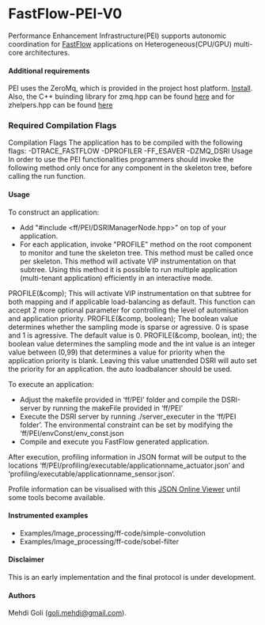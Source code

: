 # FastFlow-PEI-V0
Performance Enhancement Infrastructure(PEI) supports autonomic coordination for [FastFlow](http://sourceforge.net/projects/mc-fastflow/) applications on Heterogeneous(CPU/GPU) multi-core architectures. 

#### Additional requirements
PEI uses the ZeroMq, which is provided in the project host platform.
[Install](http://zeromq.org/area:download). Also, the C++ buinding library 
for zmq.hpp can be found [here](https://github.com/zeromq/cppzmq) 
and for zhelpers.hpp can be found [here](https://github.com/imatix/zguide/blob/master/examples/C%2B%2B/zhelpers.hpp) 
### Required Compilation Flags

Compilation Flags The application has to be compiled with the following flags:
-DTRACE_FASTFLOW -DPROFILER -FF_ESAVER -DZMQ_DSRI 
Usage In order to use the PEI functionalities programmers should invoke the 
following method only once for any component in the skeleton tree, before calling
the run function.

#### Usage
To construct an application:

* Add "#include <ff/PEI/DSRIManagerNode.hpp>" on top of your application. 
* For each application, invoke "PROFILE" method on the root component to monitor and tune the skeleton tree. This method must be called once per skeleton. This method will activate VIP instrumentation on that subtree. Using this method it is possible to run multiple application (multi-tenant application) efficiently in an interactive mode. 

PROFILE(&comp);
This will activate VIP instrumentation on that subtree for both mapping and
if applicable load-balancing as default. This function can accept 2 more
optional parameter for controlling the level of automisation and application priority.
PROFILE(&comp, boolean);
The boolean value determines whether the sampling mode is sparse or agressive. 
0 is spase and 1 is agressive. The default value is 0.
PROFILE(&comp, boolean, int);
the boolean value determines the sampling mode and the int value is an integer value between (0,99) that determines a value for priority when the application priority is blank. Leaving this value unattended DSRI will auto set the priority for an application.
the auto loadbalancer should
be used.

To execute an application: 

* Adjust the makefile provided in ‘ff/PEI’ folder and compile the DSRI-server by running the makeFile provided in 
‘ff/PEI’
* Execute the DSRI server by running ./server_executer in the ‘ff/PEI folder’. The environmental constraint can be set by modifying the ‘ff/PEI/envConst/env_const.json
* Compile and execute you FastFlow generated application.

After execution, profiling information in JSON format will be output to the 
locations ‘ff/PEI/profiling/executable/applicationname_actuator.json’ and ‘profiling/executable/applicationname_sensor.json’.


Profile information can be visualised with this [JSON Online Viewer](http://jsonviewer.stack.hu/) until some tools become available.


#### Instrumented examples

* Examples/Image_processing/ff-code/simple-convolution
* Examples/Image_processing/ff-code/sobel-filter


#### Disclaimer

This is an early implementation and the final protocol is under development.

#### Authors

Mehdi Goli (<goli.mehdi@gmail.com>).
